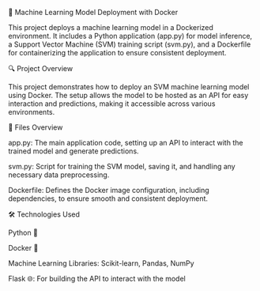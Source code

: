 🐳 Machine Learning Model Deployment with Docker

This project deploys a machine learning model in a Dockerized environment. It includes a Python application (app.py) for model inference, a Support Vector Machine (SVM) training script (svm.py), and a Dockerfile for containerizing the application to ensure consistent deployment.

🔍 Project Overview

This project demonstrates how to deploy an SVM machine learning model using Docker. The setup allows the model to be hosted as an API for easy interaction and predictions, making it accessible across various environments.

📄 Files Overview

app.py: The main application code, setting up an API to interact with the trained model and generate predictions.

svm.py: Script for training the SVM model, saving it, and handling any necessary data preprocessing.

Dockerfile: Defines the Docker image configuration, including dependencies, to ensure smooth and consistent deployment.

🛠️ Technologies Used

Python 🐍

Docker 🐳

Machine Learning Libraries: Scikit-learn, Pandas, NumPy

Flask 🌐: For building the API to interact with the model
